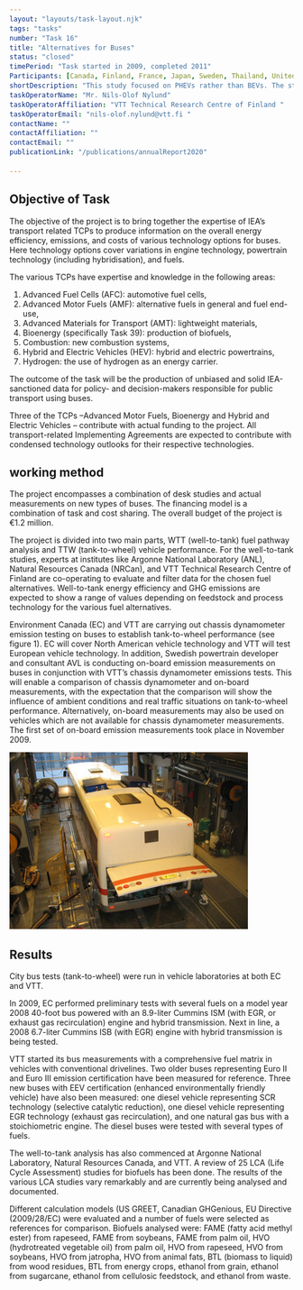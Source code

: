 ```yaml
---
layout: "layouts/task-layout.njk"
tags: "tasks"
number: "Task 16"
title: "Alternatives for Buses"
status: "closed"
timePeriod: "Task started in 2009, completed 2011"
Participants: [Canada, Finland, France, Japan, Sweden, Thailand, United States, European Commission, Germany, Switzerland]
shortDescription: "This study focused on PHEVs rather than BEVs. The study examines PHEV powertrains with four separate designs, of which two of these are range extended vehicles."
taskOperatorName: "Mr. Nils-Olof Nylund"
taskOperatorAffiliation: "VTT Technical Research Centre of Finland "
taskOperatorEmail: "nils-olof.nylund@vtt.fi "
contactName: ""
contactAffiliation: ""
contactEmail: ""
publicationLink: "/publications/annualReport2020"

---
```


## Objective of Task
The objective of the project is to bring together the expertise of IEA’s transport related TCPs to produce information on the overall energy efficiency, emissions, and costs of various technology options for buses. Here technology options cover variations in engine technology, powertrain technology (including hybridisation), and fuels.  

The various TCPs have expertise and knowledge in the following areas: 

1. Advanced Fuel Cells (AFC): automotive fuel cells, 
2. Advanced Motor Fuels (AMF): alternative fuels in general and fuel end-use, 
3. Advanced Materials for Transport (AMT): lightweight materials, 
4. Bioenergy (specifically Task 39): production of biofuels, 
5. Combustion: new combustion systems, 
6. Hybrid and Electric Vehicles (HEV): hybrid and electric powertrains, 
7. Hydrogen: the use of hydrogen as an energy carrier. 

The outcome of the task will be the production of unbiased and solid IEA-sanctioned data for policy- and decision-makers responsible for public transport using buses. 

Three of the TCPs –Advanced Motor Fuels, Bioenergy and Hybrid and Electric Vehicles – contribute with actual funding to the project. All transport-related Implementing Agreements are expected to contribute with condensed technology outlooks for their respective technologies. 

## working method
The project encompasses a combination of desk studies and actual measurements on new types of buses. The financing model is a combination of task and cost sharing. The overall budget of the project is €1.2 million.  

The project is divided into two main parts, WTT (well-to-tank) fuel pathway analysis and TTW (tank-to-wheel) vehicle performance. For the well-to-tank studies, experts at institutes like Argonne National Laboratory (ANL), Natural Resources Canada (NRCan), and VTT Technical Research Centre of Finland are co-operating to evaluate and filter data for the chosen fuel alternatives. Well-to-tank energy efficiency and GHG emissions are expected to show a range of values depending on feedstock and process technology for the various fuel alternatives.  

Environment Canada (EC) and VTT are carrying out chassis dynamometer emission testing on buses to establish tank-to-wheel performance (see figure 1). EC will cover North American vehicle technology and VTT will test European vehicle technology. In addition, Swedish powertrain developer and consultant AVL is conducting on-board emission measurements on buses in conjunction with VTT’s chassis dynamometer emissions tests. This will enable a comparison of chassis dynamometer and on-board measurements, with the expectation that the comparison will show the influence of ambient conditions and real traffic situations on tank-to-wheel performance. Alternatively, on-board measurements may also be used on vehicles which are not available for chassis dynamometer measurements. The first set of on-board emission measurements took place in November 2009.  

![Task 16 figure](/assets/images/task16_figure_one.png)


## Results
City bus tests (tank-to-wheel) were run in vehicle laboratories at both EC and VTT. 

In 2009, EC performed preliminary tests with several fuels on a model year 2008 40-foot bus powered with an 8.9-liter Cummins ISM (with EGR, or exhaust gas recirculation) engine and hybrid transmission. Next in line, a 2008 6.7-liter Cummins ISB (with EGR) engine with hybrid transmission is being tested.  

VTT started its bus measurements with a comprehensive fuel matrix in vehicles with conventional drivelines. Two older buses representing Euro II and Euro III emission certification have been measured for reference. Three new buses with EEV certification (enhanced environmentally friendly vehicle) have also been measured: one diesel vehicle representing SCR technology (selective catalytic reduction), one diesel vehicle representing EGR technology (exhaust gas recirculation), and one natural gas bus with a stoichiometric engine. The diesel buses were tested with several types of fuels. 

The well-to-tank analysis has also commenced at Argonne National Laboratory, Natural Resources Canada, and VTT. A review of 25 LCA (Life Cycle Assessment) studies for biofuels has been done. The results of the various LCA studies vary remarkably and are currently being analysed and documented. 

Different calculation models (US GREET, Canadian GHGenious, EU Directive (2009/28/EC) were evaluated and a number of fuels were selected as references for comparison. Biofuels analysed were: FAME (fatty acid methyl ester) from rapeseed, FAME from soybeans, FAME from palm oil, HVO (hydrotreated vegetable oil) from palm oil, HVO from rapeseed, HVO from soybeans, HVO from jatropha, HVO from animal fats, BTL (biomass to liquid) from wood residues, BTL from energy crops, ethanol from grain, ethanol from sugarcane, ethanol from cellulosic feedstock, and ethanol from waste. 